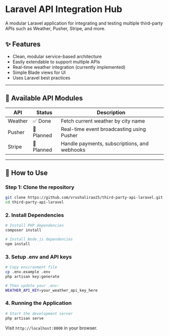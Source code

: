 # Laravel API Integration Hub
A modular Laravel application for integrating and testing multiple third-party APIs such as Weather, Pusher, Stripe, and more.
## ✨ Features
- Clean, modular service-based architecture
- Easily extendable to support multiple APIs
- Real-time weather integration (currently implemented)
- Simple Blade views for UI
- Uses Laravel best practices

---

## 🔌 Available API Modules
| API     | Status   | Description                            |
|---------|----------|----------------------------------------|
| Weather | ✅ Done   | Fetch current weather by city name     |
| Pusher    | 🚧 Planned | Real-time event broadcasting using Pusher |
| Stripe| 🚧 Planned | Handle payments, subscriptions, and webhooks    |

---

## 🧪 How to Use
### Step 1: Clone the repository

```bash
git clone https://github.com/vrushalirao25/third-party-api-laravel.git
cd third-party-api-laravel
```

### 2. Install Dependencies

```bash
# Install PHP dependencies
composer install

# Install Node.js dependencies
npm install
```
### 3. Setup .env and API keys

```bash
# Copy environment file
cp .env.example .env
php artisan key:generate

# Then update your .env:
WEATHER_API_KEY=your_weather_api_key_here

```
### 4. Running the Application

```bash
# Start the development server
php artisan serve
```
Visit `http://localhost:8000` in your browser.
